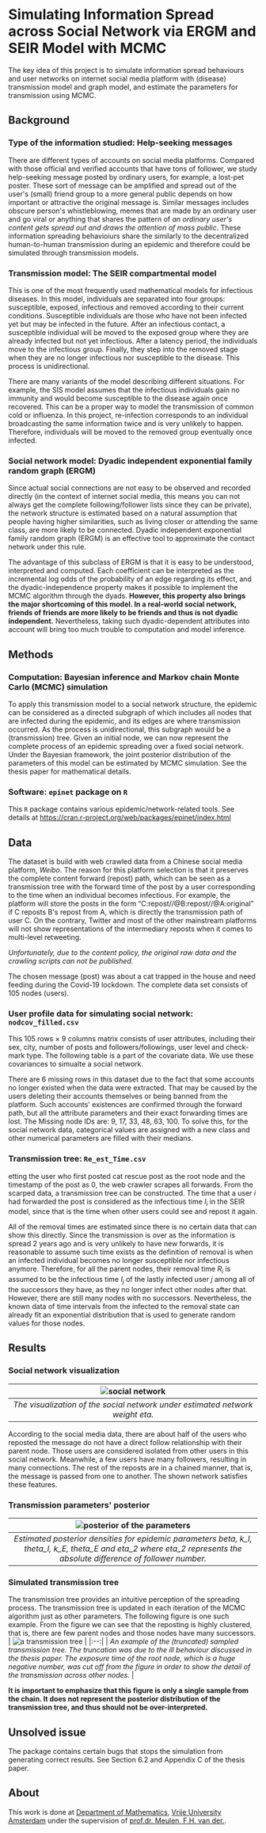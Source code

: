 # Simulating Information Spread across Social Network via ERGM and SEIR Model with MCMC

The key idea of this project is to simulate information spread behaviours and user networks on internet social media platform with (disease) transmission model and graph model, and estimate the parameters for transmission using MCMC.

## Background

### Type of the information studied: Help-seeking messages
There are different types of accounts on social media platforms. Compared with those official and verified accounts that have tons of follower, we study help-seeking message posted by ordinary users, for example, a lost-pet poster. These sort of message can be amplified and spread out of the user's (small) friend group to a more general public depends on how important or attractive the original message is. Similar messages includes obscure person's whistleblowing, memes that are made by an ordinary user and go viral or anything that shares the pattern of *an ordinary user's content gets spread out and draws the attention of mass public*. These information spreading behavioiurs share the similarly to the decentralized human-to-human transmission during an epidemic and therefore could be simulated through transmission models.

### Transmission model: The SEIR compartmental model
This is one of the most frequently used mathematical models for infectious diseases. In this model, individuals are separated into four groups: susceptible, exposed, infectious and removed according to their current conditions. Susceptible individuals are those who have not been infected yet but may be infected in the future. After an infectious contact, a susceptible individual will be moved to the exposed group where they are already infected but not yet infectious. After a latency period, the individuals move to the infectious group. Finally, they step into the removed stage when they are no longer infectious nor susceptible to the disease. This process is unidirectional.

There are many variants of the model describing different situations. For example, the SIS model assumes that the infectious individuals gain no immunity and would become susceptible to the disease again once recovered. This can be a proper way to model the transmission of common cold or influenza. In this project, re-infection corresponds to an individual broadcasting the same information twice and is very unlikely to happen. Therefore, individuals will be moved to the removed group eventually once infected.

### Social network model: Dyadic independent exponential family random graph (ERGM)
Since actual social connections are not easy to be observed and recorded directly (in the context of internet social media, this means you can not always get the complete following/follower lists since they can be private), the network structure is estimated based on a natural assumption that people having higher similarities, such as living closer or attending the same class, are more likely to be connected. Dyadic independent exponential family random graph (ERGM) is an effective tool to approximate the contact network under this rule.

The advantage of this subclass of ERGM is that it is easy to be understood, interpreted and computed. Each coefficient can be interpreted as the incremental log odds of the probability of an edge regarding its effect, and the dyadic-independence property makes it possible to implement the MCMC algorithm through the dyads. **However, this property also brings the major shortcoming of this model. In a real-world social network, friends of friends are more likely to be friends and thus is not dyadic independent.** Nevertheless, taking such dyadic-dependent attributes into account will bring too much trouble to computation and model inference.

## Methods

### Computation: Bayesian inference and Markov chain Monte Carlo (MCMC) simulation
To apply this transmission model to a social network structure, the epidemic can be considered as a directed subgraph of which includes all nodes that are infected during the epidemic, and its edges are where transmission occurred. As the process is unidirectional, this subgraph would be a (transmission) tree. Given an initial node, we can now represent the complete process of an epidemic spreading over a fixed social network. Under the Bayesian framework, the joint posterior distribution of the parameters of this model can be estimated by MCMC simulation. See the thesis paper for mathematical details.

### Software: `epinet` package on `R`
This `R` package contains various epidemic/network-related tools. See details at https://cran.r-project.org/web/packages/epinet/index.html

## Data
The dataset is build with web crawled data from a Chinese social media platform, *Weibo*. The reason for this platform selection is that it preserves the complete content forward (repost) path, which can be seen as a transmission tree with the forward time of the post by a user corresponding to the time when an individual becomes infectious. For example, the platform will store the posts in the form “C:repost//@B:repost//@A:original” if C reposts B's repost from A, which is directly the transmission path of user C. On the contrary, Twitter and most of the other mainstream platforms will not show representations of the intermediary reposts when it comes to multi-level retweeting.

*Unfortunately, due to the content policy, the original raw data and the crawling scripts can not be published.*

The chosen message (post) was about a cat trapped in the house and need feeding during the Covid-19 lockdown. The complete data set consists of 105 nodes (users).

### User profile data for simulating social network: `nodcov_filled.csv`
This 105 rows × 9 columns matrix consists of user attributes, including their sex, city, number of posts and followers/followings, user level and check-mark type. The following table is a part of the covariate data. We use these covariances to simualte a social network.

There are 6 missing rows in this dataset due to the fact that some accounts no longer existed when the data were extracted. That may be caused by the users deleting their accounts themselves or being banned from the platform. Such accounts' existences are confirmed through the forward path, but all the attribute parameters and their exact forwarding times are lost. The Missing node IDs are: 9, 17, 33, 48, 63, 100. To solve this, for the social network data, categorical values are assigned with a new class and other numerical parameters are filled with their medians.

### Transmission tree: `Re_est_Time.csv`
etting the user who first posted cat rescue post as the root node and the timestamp of the post as 0, the web crawler scrapes all forwards. From the scarped data, a transmission tree can be constructed. The time that a user $i$ had forwarded the post is considered as the infectious time $I_i$ in the SEIR model, since that is the time when other users could see and repost it again.

All of the removal times are estimated since there is no certain data that can show this directly. Since the transmission is over as the information is spread 2 years ago and is very unlikely to have new forwards, it is reasonable to assume such time exists as the definition of removal is when an infected individual becomes no longer susceptible nor infectious anymore. Therefore, for all the parent nodes, their removal time $R_i$ is assumed to be the infectious time $I_j$ of the lastly infected user $j$ among all of the successors they have, as they no longer infect other nodes after that. However, there are still many nodes with no successors. Nevertheless, the known data of time intervals from the infected to the removal state can already fit an exponential distribution that is used to generate random values for those nodes.

## Results

### Social network visualization
| ![social network](network.png) | 
|:--:| 
| *The visualization of the social network under estimated network weight eta.* |

According to the social media data, there are about half of the users who reposted the message do not have a direct follow relationship with their parent node. Those users are considered isolated from other users in this social network. Meanwhile, a few users have many followers, resulting in many connections. The rest of the reposts are in a chained manner, that is, the message is passed from one to another. The shown network satisfies these features.

### Transmission parameters' posterior
| ![posterior of the parameters](posterior.png) | 
|:--:| 
| *Estimated posterior densities for epidemic parameters beta, k_I, theta_I, k_E, theta_E and eta_2 where eta_2 represents the absolute difference of follower number.* |

### Simulated transmission tree
The transmission tree provides an intuitive perception of the spreading process. The transmission tree is updated in each iteration of the MCMC algorithm just as other parameters. The following figure is one such example. From the figure we can see that the reposting is highly clustered, that is, there are few parent nodes and those nodes have many successors.
| ![a transmission tree](transmission.png) | 
|:--:| 
| *An example of the (truncated) sampled transmission tree. The truncation was due to the ill behaviour discussed in the thesis paper. The exposure time of the root node, which is a huge negative number, was cut off from the figure in order to show the detail of the transmission across other nodes.* |

**It is important to emphasize that this figure is only a single sample from the chain. It does not represent the posterior distribution of the transmission tree, and thus should not be over-interpreted.**

## Unsolved issue
The package contains certain bugs that stops the simulation from generating correct results. See Section 6.2 and Appendix C of the thesis paper.

## About
This work is done at [Department of Mathematics](http://www.math.vu.nl/), [Vrije University Amsterdam](https://vu.nl/en) under the supervision of [prof.dr. Meulen, F.H. van der.](https://research.vu.nl/en/persons/frank-van-der-meulen).